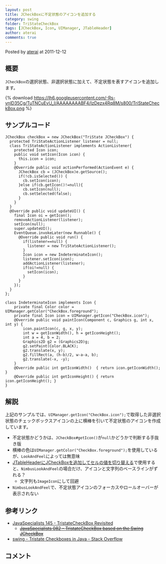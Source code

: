 ```yaml
---
layout: post
title: JCheckBoxに不定状態のアイコンを追加する
category: swing
folder: TriStateCheckBox
tags: [JCheckBox, Icon, UIManager, JTableHeader]
author: aterai
comments: true
---
```


Posted by [aterai](http://terai.xrea.jp/aterai.html) at 2011-12-12

## 概要
`JCheckBox`の選択状態、非選択状態に加えて、不定状態を表すアイコンを追加します。

{% download https://lh6.googleusercontent.com/-Rs-vnlD35Cg/TuTNCuEvU_I/AAAAAAAABF4/IzDezx4Rq8M/s800/TriStateCheckBox.png %}

## サンプルコード
<pre class="prettyprint"><code>JCheckBox checkBox = new JCheckBox("TriState JCheckBox") {
  protected TriStateActionListener listener = null;
  class TriStateActionListener implements ActionListener{
    protected Icon icon;
    public void setIcon(Icon icon) {
      this.icon = icon;
    }
    @Override public void actionPerformed(ActionEvent e) {
      JCheckBox cb = (JCheckBox)e.getSource();
      if(!cb.isSelected()) {
        cb.setIcon(icon);
      }else if(cb.getIcon()!=null){
        cb.setIcon(null);
        cb.setSelected(false);
      }
    }
  }
  @Override public void updateUI() {
    final Icon oi = getIcon();
    removeActionListener(listener);
    setIcon(null);
    super.updateUI();
    EventQueue.invokeLater(new Runnable() {
      @Override public void run() {
        if(listener==null) {
          listener = new TriStateActionListener();
        }
        Icon icon = new IndeterminateIcon();
        listener.setIcon(icon);
        addActionListener(listener);
        if(oi!=null) {
          setIcon(icon);
        }
      }
    });
  }
};
</code></pre>

<pre class="prettyprint"><code>class IndeterminateIcon implements Icon {
    private final Color color = UIManager.getColor("CheckBox.foreground");
    private final Icon icon = UIManager.getIcon("CheckBox.icon");
    @Override public void paintIcon(Component c, Graphics g, int x, int y) {
        icon.paintIcon(c, g, x, y);
        int w = getIconWidth(), h = getIconHeight();
        int a = 4, b = 2;
        Graphics2D g2 = (Graphics2D)g;
        g2.setPaint(Color.BLACK);
        g2.translate(x, y);
        g2.fillRect(a, (h-b)/2, w-a-a, b);
        g2.translate(-x, -y);
    }
    @Override public int getIconWidth()  { return icon.getIconWidth();  }
    @Override public int getIconHeight() { return icon.getIconHeight(); }
}
</code></pre>

## 解説
上記のサンプルでは、`UIManager.getIcon("CheckBox.icon");`で取得した非選択状態のチェックボックスアイコンの上に横棒を引いて不定状態のアイコンを作成しています。

- 不定状態かどうかは、`JCheckBox#getIcon()`が`null`かどうかで判断する手抜き版
- 横棒の色は`UIManager.getColor("CheckBox.foreground");`を使用しているが、`LookAndFeel`によっては無意味
- [JTableHeaderにJCheckBoxを追加してセルの値を切り替える](http://terai.xrea.jp/Swing/TableHeaderCheckBox.html)で使用すると、`NimbusLookAndFeel`の場合だけ、アイコンと文字列のベースラインがずれる？
    - 文字列も`ImageIcon`にして回避
- `NimbusLookAndFeel`で、不定状態アイコンのフォーカスやロールオーバーが表示されない

<!-- dummy comment line for breaking list -->

## 参考リンク
- [JavaSpecialists 145 - TristateCheckBox Revisited](http://www.javaspecialists.eu/archive/Issue145.html)
    - ~~[JavaSpecialists 082 - TristateCheckBox based on the Swing JCheckBox](http://www.javaspecialists.eu/archive/Issue082.html)~~
- [swing - Tristate Checkboxes in Java - Stack Overflow](http://stackoverflow.com/questions/1263323/tristate-checkboxes-in-java)

<!-- dummy comment line for breaking list -->

## コメント
